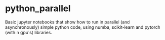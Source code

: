 # python_parallel

Basic jupyter notebooks that show how to run in parallel (and asynchronously) simple python code, 
using numba, scikit-learn and pytorch (with n gpu's) libraries.
